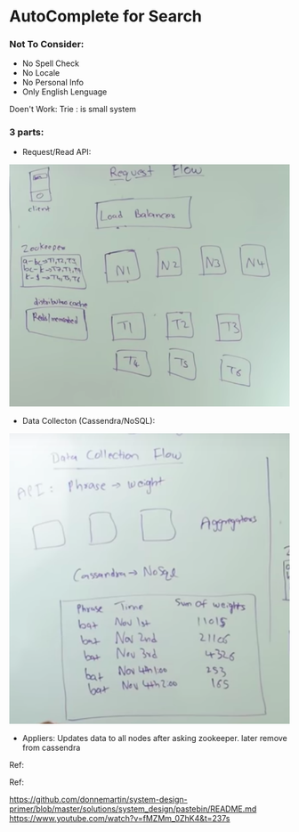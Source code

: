 # AutoComplete for Search

### Not To Consider:

- No Spell Check
- No Locale
- No Personal Info
- Only English Lenguage

Doen't Work: Trie : is small system 


### 3 parts:

- Request/Read API:

![](https://raw.githubusercontent.com/javatechy/concepts/master/screenshots/autocomplete_1.png)

- Data Collecton (Cassendra/NoSQL):

![](https://raw.githubusercontent.com/javatechy/concepts/master/screenshots/autocomplete_2.png)

- Appliers: Updates data to all nodes after asking zookeeper.
later remove from cassendra


Ref:







Ref:

https://github.com/donnemartin/system-design-primer/blob/master/solutions/system_design/pastebin/README.md
https://www.youtube.com/watch?v=fMZMm_0ZhK4&t=237s
	 
 
